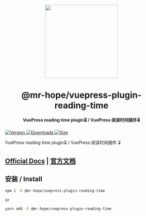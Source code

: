 <!-- markdownlint-disable -->
<p align="center">
  <img width="240" src="https://vuepress-theme-hope.github.io/logo.svg" style="text-align: center;"/>
</p>
<h1 align="center">@mr-hope/vuepress-plugin-reading-time</h1>
<h4 align="center">VuePress reading time plugin⏳ / VuePress 阅读时间插件⏳</h4>

[![Version](https://img.shields.io/npm/v/@mr-hope/vuepress-plugin-reading-time.svg?style=flat-square&logo=npm) ![Downloads](https://img.shields.io/npm/dm/@mr-hope/vuepress-plugin-reading-time.svg?style=flat-square&logo=npm) ![Size](https://img.shields.io/bundlephobia/min/@mr-hope/vuepress-plugin-reading-time?style=flat-square&logo=npm)](https://www.npmjs.com/package/@mr-hope/vuepress-plugin-reading-time)

<!-- markdownlint-restore -->

VuePress reading time plugin⏳ / VuePress 阅读时间插件 ⏳

## [Official Docs](https://vuepress-theme-hope.github.io/v1/reading-time/) | [官方文档](https://vuepress-theme-hope.gitee.io/v1/reading-time/zh/)

## 安装 / Install

```bash
npm i -D @mr-hope/vuepress-plugin-reading-time
```

or

```bash
yarn add -D @mr-hope/vuepress-plugin-reading-time
```
